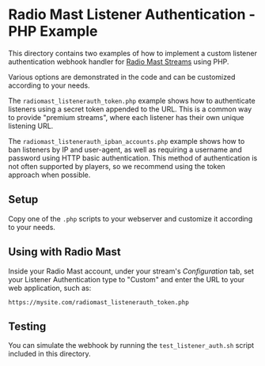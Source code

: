Radio Mast Listener Authentication - PHP Example
===================================================

This directory contains two examples of how to implement a custom listener authentication webhook handler
for [Radio Mast Streams](https://www.radiomast.io) using PHP.

Various options are demonstrated in the code and can be customized according to your needs.

The `radiomast_listenerauth_token.php` example shows how to authenticate listeners using a secret token appended to
the URL. This is a common way to provide "premium streams", where each listener has their own unique listening URL.

The `radiomast_listenerauth_ipban_accounts.php` example shows how to ban listeners by IP and user-agent, as well as
requiring a username and password using HTTP basic authentication. This method of authentication is not often 
supported by players, so we recommend using the token approach when possible.

## Setup

Copy one of the `.php` scripts to your webserver and customize it according to your needs.


## Using with Radio Mast

Inside your Radio Mast account, under your stream's *Configuration* tab, set your Listener Authentication type to 
"Custom" and enter the URL to your web application, such as:

    https://mysite.com/radiomast_listenerauth_token.php


## Testing

You can simulate the webhook by running the `test_listener_auth.sh` script included in this directory.
